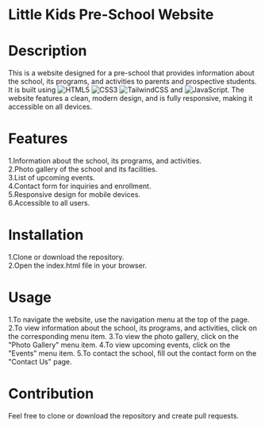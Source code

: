 
# Little Kids Pre-School Website
# Description
This is a website designed for a pre-school that provides information about the school, its programs, and activities to parents and prospective students. It is built using ![HTML5](https://img.shields.io/badge/html5-%23E34F26.svg?style=for-the-badge&logo=html5&logoColor=white)  ![CSS3](https://img.shields.io/badge/css3-%231572B6.svg?style=for-the-badge&logo=css3&logoColor=white) ![TailwindCSS](https://img.shields.io/badge/tailwindcss-%2338B2AC.svg?style=for-the-badge&logo=tailwind-css&logoColor=white)  and ![JavaScript](https://img.shields.io/badge/javascript-%23323330.svg?style=for-the-badge&logo=javascript&logoColor=%23F7DF1E). The website features a clean, modern design, and is fully responsive, making it accessible on all devices.

# Features
1.Information about the school, its programs, and activities.<br>
2.Photo gallery of the school and its facilities. <br>
3.List of upcoming events. <br>
4.Contact form for inquiries and enrollment. <br>
5.Responsive design for mobile devices. <br>
6.Accessible to all users. <br>

# Installation

1.Clone or download the repository. <br>
2.Open the index.html file in your browser. <br>

# Usage
1.To navigate the website, use the navigation menu at the top of the page.
2.To view information about the school, its programs, and activities, click on the corresponding menu item.
3.To view the photo gallery, click on the "Photo Gallery" menu item.
4.To view upcoming events, click on the "Events" menu item.
5.To contact the school, fill out the contact form on the "Contact Us" page.

# Contribution
Feel free to clone or download the repository and create pull requests.




